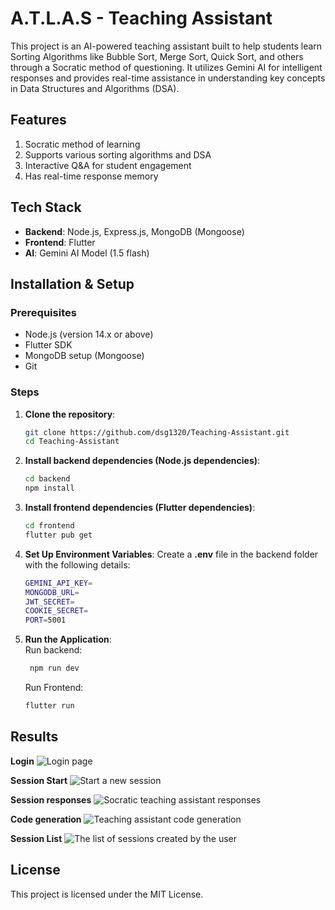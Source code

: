 # A.T.L.A.S - Teaching Assistant

This project is an AI-powered teaching assistant built to help students learn Sorting Algorithms like Bubble Sort, Merge Sort, Quick Sort, and others through a Socratic method of questioning. It utilizes Gemini AI for intelligent responses and provides real-time assistance in understanding key concepts in Data Structures and Algorithms (DSA).

## Features

1. Socratic method of learning
2. Supports various sorting algorithms and DSA
3. Interactive Q&A for student engagement
4. Has real-time response memory

## Tech Stack

- **Backend**: Node.js, Express.js, MongoDB (Mongoose)
- **Frontend**: Flutter
- **AI**: Gemini AI Model (1.5 flash)

## Installation & Setup

### Prerequisites

- Node.js (version 14.x or above)
- Flutter SDK
- MongoDB setup (Mongoose)
-  Git

### Steps

1. **Clone the repository**:
   ```bash
   git clone https://github.com/dsg1320/Teaching-Assistant.git
   cd Teaching-Assistant
2. **Install backend dependencies (Node.js dependencies)**:
   ```bash
   cd backend
   npm install
3. **Install frontend dependencies (Flutter dependencies)**:
   ```bash
   cd frontend
   flutter pub get
4. **Set Up Environment Variables**:
   Create a **.env** file in the backend folder with the following details:
   ```bash
   GEMINI_API_KEY=
   MONGODB_URL=
   JWT_SECRET=
   COOKIE_SECRET=
   PORT=5001
5. **Run the Application**:  
   Run backend:  
   ```bash
    npm run dev
   ```
   Run Frontend:
   ```bash
   flutter run
   ```
## Results
**Login**
![Login page](app%20images/app%20images/login.png)

**Session Start**
![Start a new session](app%20images/app%20images/chat%20start.png)

**Session responses**
![Socratic teaching assistant responses](app%20images/app%20images/chat%20responses.png)

**Code generation**
![Teaching assistant code generation](app%20images/app%20images/chat%20code%20gen.png)

**Session List**
![The list of sessions created by the user](app%20images/app%20images/session%20list.png)


## License
This project is licensed under the MIT License.


